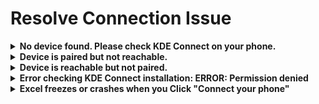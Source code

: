 # Resolve Connection Issue

<details>

<summary><strong>No device found. Please check KDE Connect on your phone.</strong></summary>

This means your phone is not detected at all. Most of the time, KDE Connect isn’t running on the phone, or the phone is on a different network.

**✅ Steps to fix:**

1. **Make sure KDE Connect is installed on your phone**\
   If it’s not installed, download it from the Play Store and open the app.
2. **Connect both devices to the same Wi-Fi**\
   Mobile data won't work. Your phone and computer must be on the same Wi-Fi network.
3. **Open KDE Connect on your phone**\
   Once open, it should start scanning for nearby devices.
4.  **Click "Refresh Devices" in KDE Connect Desktop**\
    Your phone should now appear in the list.\


    <figure><img src="../.gitbook/assets/image (7).png" alt=""><figcaption></figcaption></figure>

    <figure><img src="../.gitbook/assets/image (8).png" alt=""><figcaption></figcaption></figure>
5. **Pair your devices**
   * Select your phone on the left panel and click **Pair**
   *   On your phone, tap **Accept** when the request appears\


       <figure><img src="../.gitbook/assets/image (9).png" alt=""><figcaption></figcaption></figure>

You should now see **Device trusted and connected** in KDE Connect. Go back to Excel and click **Connect Your Phone** to confirm everything works.\


<figure><img src="../.gitbook/assets/image (10).png" alt=""><figcaption></figcaption></figure>

{% hint style="warning" %}
If you’ve done all the steps above and your phone still isn’t found, there may be an issue with your KDE Connect installation. Please run the KDE Connect Diagnostic Tool to check what’s going wrong:\
[run-kde-connect-diagnostic-tool.md](run-kde-connect-diagnostic-tool.md "mention")

Once you’ve run the tool, email me the logfile. The video on the page shows exactly how to do this.
{% endhint %}

</details>

<details>

<summary><strong>Device is paired but not reachable.</strong></summary>

This usually means the KDE Connect app on your phone has stopped running or cannot be reached.

**✅ Steps to fix:**

1. **Check if KDE Connect is running**\
   Open the KDE Connect app on your phone. If it’s not running, start it manually.
2. **Disable battery-saving mode**\
   Battery optimization can stop background apps like KDE Connect. In your phone settings, exclude KDE Connect from battery-saving features. [Learn how to disable it here.](../how-to-disable-battery-saving-for-kde-connect.md)
3. **Make sure both devices are on the same Wi-Fi**\
   Your phone and your computer must be connected to the same Wi-Fi network. Mobile data won’t work.

After doing the steps above, click the **Test Connection** button to check if your phone is now reachable.

<figure><img src="../.gitbook/assets/image (1) (1) (1).png" alt=""><figcaption></figcaption></figure>

</details>

<details>

<summary><strong>Device is reachable but not paired.</strong></summary>

KDE Connect sees your device, so both the phone and computer are on the same Wi-Fi and have KDE Connect installed. The only thing missing is permission to let them talk to each other — pairing.

**✅ Steps to fix:**

1.  **Open KDE Connect on your computer**\
    Your phone should show up as available. Select it and click the **Pair** button.\


    <figure><img src="../.gitbook/assets/image (2) (1).png" alt=""><figcaption></figcaption></figure>
2. **Check your phone**\
   You’ll get a pairing request in the KDE Connect app. Tap **Accept** to confirm.\
   ![](<../.gitbook/assets/image (3).png>)
3.  **Connection confirmed**\
    After pairing, the status should change to **Device trusted and connected** on the desktop app.\


    <figure><img src="../.gitbook/assets/image (4).png" alt=""><figcaption></figcaption></figure>

Now go back to Excel and click **Test Connection** to confirm everything is working.

<figure><img src="../.gitbook/assets/image (6).png" alt=""><figcaption></figcaption></figure>

</details>

<details>

<summary><strong>Error checking KDE Connect installation: ERROR: Permission denied</strong></summary>

This error usually means your antivirus or **firewall is blocking QuickText**.

Some antivirus or firewall tools can falsely flag QuickText as a risk, even though there is nothing harmful inside. Well-known programs like Kaspersky and Windows Defender show it as safe.\
See more details here: [Antivirus or Firewall Warning / False Positive](https://docs.pythonandvba.com/quicktext/troubleshooting/antivirus-or-firewall-warning-false-positive)

**What you can do:**

* Temporarily turn off your antivirus or firewall and run QuickText again.
* Or, add QuickText as an exception (whitelist it) in your antivirus or firewall settings.

{% hint style="info" %}
If this solves the issue, please [send me a quick email (contact@pythonandvba.com)](mailto:contact@pythonandvba.com?subject=QuickText%20-%20Antivirus%20False%20Positive\&body=Hi%20Sven%2C%0A%0AI%20ran%20into%20a%20'Permission%20denied'%20error%20and%20found%20out%20it%20was%20my%20antivirus%20or%20firewall.%20I%20wanted%20to%20let%20you%20know%20I%20am%20using%20%5Bname%20of%20antivirus%2Ffirewall%5D.%0A%0AThanks%2C%0A%5Byour%20name%5D) and let me know which antivirus or firewall software you are using. I’ll reach out to them to fix the false positive, so you (and others) won’t need to whitelist QuickText in the future.
{% endhint %}

</details>

<details>

<summary><strong>Excel freezes or crashes when you Click "Connect your phone"</strong></summary>

If you click the "Connect your phone" button in QuickText and Excel just freezes or crashes, here’s what’s likely going on and what you can do to fix it.

#### What’s the problem?

When you hit "Connect your phone," QuickText tries to run a few commands in the background to check your KDE Connect connection. Some antivirus or firewall tools block these commands, which causes QuickText to hang. Sometimes, Excel might crash or stay stuck.

#### Why does this happen?

QuickText uses VBA macros and small scripts in the background to talk to your phone and send messages. Many antivirus programs don’t like files that automate tasks or open the command prompt, even if the file is safe. This is common with any automation tool that works with Excel.

#### What should you do?

1. **Temporarily turn off your antivirus or firewall.**\
   Try the "Connect your phone" button again. If it works, you know your security software is blocking QuickText.
2. **Add QuickText to your antivirus or firewall’s whitelist (exceptions).**\
   Look up how to add a file or folder to your security tool’s exceptions list. Once added, turn your antivirus or firewall back on.
3. **Still stuck?**\
   [Click here to email me (contact@pythonandvba.com) your antivirus or firewall name.](mailto:contact@pythonandvba.com?subject=QuickText%20Antivirus%20or%20Firewall%20Block)\
   I’ll try to contact the company and get QuickText whitelisted.

#### Is QuickText safe?

Yes. I check QuickText daily on VirusTotal. Big antivirus tools like Kaspersky and Windows Defender show it as clean. Sometimes, a smaller antivirus will flag it. When that happens, I send a report to the vendor. If they don’t reply, the warning might stay for a while.

If you want to see the VirusTotal results, check here: [antivirus-or-firewall-warning-false-positive.md](antivirus-or-firewall-warning-false-positive.md "mention")\


</details>

